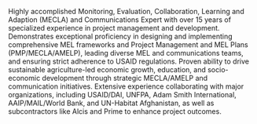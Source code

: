 Highly accomplished Monitoring, Evaluation, Collaboration, Learning and Adaption (MECLA) and Communications Expert with over 15 years of specialized experience in project management and development. Demonstrates exceptional proficiency in designing and implementing comprehensive MEL frameworks and Project Management and MEL Plans (PMP/MECLA/AMELP), leading diverse MEL and communications teams, and ensuring strict adherence to USAID regulations. Proven ability to drive sustainable agriculture-led economic growth, education, and socio-economic development through strategic MECLA/AMELP and communication initiatives. Extensive experience collaborating with major organizations, including USAID/DAI, UNFPA, Adam Smith International, AAIP/MAIL/World Bank, and UN-Habitat Afghanistan, as well as subcontractors like Alcis and Prime to enhance project outcomes.
